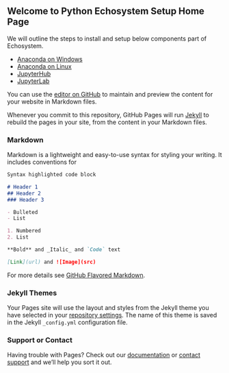 ## Welcome to Python Echosystem Setup Home Page

We will outline the steps to install and setup below components part of Echosystem.

- [Anaconda on Windows](https://github.com/avinwu/test/edit/master/anaconda_installation_windows)
- [Anaconda on Linux](https://github.com/avinwu/test/edit/master/anaconda_installation_linux.md)
- [JupyterHub](https://github.com/avinwu/test/edit/master/jupyterhub_setup.md)
- [JupyterLab](https://github.com/avinwu/test/edit/master/jupyterlab_setup.md)

You can use the [editor on GitHub](https://github.com/avinwu/test/edit/master/index.md) to maintain and preview the content for your website in Markdown files.

Whenever you commit to this repository, GitHub Pages will run [Jekyll](https://jekyllrb.com/) to rebuild the pages in your site, from the content in your Markdown files.

### Markdown

Markdown is a lightweight and easy-to-use syntax for styling your writing. It includes conventions for

```markdown
Syntax highlighted code block

# Header 1
## Header 2
### Header 3

- Bulleted
- List

1. Numbered
2. List

**Bold** and _Italic_ and `Code` text

[Link](url) and ![Image](src)
```

For more details see [GitHub Flavored Markdown](https://guides.github.com/features/mastering-markdown/).

### Jekyll Themes

Your Pages site will use the layout and styles from the Jekyll theme you have selected in your [repository settings](https://github.com/avinwu/test/settings). The name of this theme is saved in the Jekyll `_config.yml` configuration file.

### Support or Contact

Having trouble with Pages? Check out our [documentation](https://help.github.com/categories/github-pages-basics/) or [contact support](https://github.com/contact) and we’ll help you sort it out.

